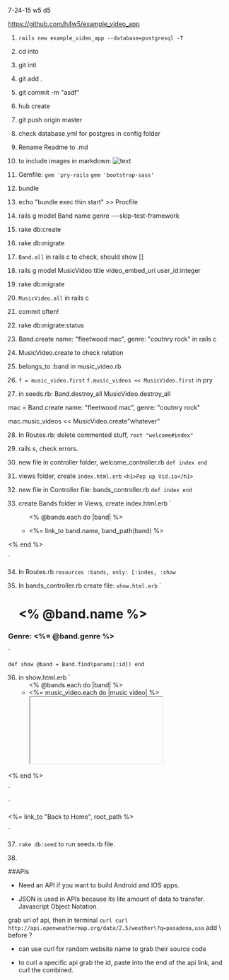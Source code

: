 7-24-15 w5 d5

https://github.com/h4w5/example_video_app

1) `rails new example_video_app --database=postgresql -T`

2) cd into

3) git inti

4) git add .

5) git commit -m "asdf"

6) hub create

7) git push origin master

8) check database.yml for postgres
in config folder

9) Rename Readme to .md

10) to include images in markdown:
 ![text](https://camo.githubusercontent.com/91576406ac491f1f03e0225f2e6602096c7c5f9b/687474703a2f2f616b2d68646c2e62757a7a6665642e636f6d2f7374617469632f656e68616e6365642f776562647230332f323031332f312f31382f31322f656e68616e6365642d62757a7a2d343236302d313335383532383732332d31342e6a7067) 

11) Gemfile: `gem 'pry-rails`
`gem 'bootstrap-sass'`

12) bundle 

13) echo "bundle exec thin start" >> Procfile

14)  rails g model Band name genre ---skip-test-framework

15) rake db:create

16) rake db:migrate

17) `Band.all` in rails c to check, should show []

18) rails g model MusicVideo title video_embed_uri user_id:integer

19) rake db:migrate

20) `MusicVideo.all` in rails c

21) commit often!

22) rake db:migrate:status

24) Band.create name: "fleetwood mac", genre: "coutnry rock" in rails c

25) MusicVideo.create to check relation

26) belongs_to :band in music_video.rb

27) `f = music_video.first`
`f.music_videos << MusicVideo.first` in pry

28) in seeds.rb: 
Band.destroy_all
MusicVideo.destroy_all

mac = Band.create name: "fleetwood mac", genre: "coutnry rock"

mac.music_videos << MusicVideo.create"whatever"

28) In Routes.rb: delete commented stuff, `root "welcome#index"`

29) rails s, check errors.

30) new file in controller folder, welcome_controller.rb
`def index
end`

31) views folder, create `index.html.erb`
`<h1>Pop up Vid.io</h1>`

32)  new file in Controller file: bands_controller.rb
`def index
end`

33) create Bands folder in Views, create index.html.erb 
`<ul>
<% @bands.each do |band| %>
	<li><%= link_to band.name, band_path(band) %></li>
<% end %>
</ul>`

34) In Routes.rb
`resources :bands, only: [:indes, :show`

35) In bands_controller.rb
create file: `show.html.erb`
`<h1><% @band.name %></h1>
<h3>Genre: <%= @band.genre %></h3>`

`def show
@band = Band.find(params[:id])
end`

36) in show.html.erb
`<ul>
<% @bands.each do |band| %>
	<li>
	<%= music_video.each do |music video|  %>
	<iframe> (after the embed code) <%= music_video.video_embed_uri %></iframe>
	</li>
<% end %>
</ul>`

`<footer>
<%= link_to "Back to Home", root_path %>
</footer>`

37) `rake db:seed` to run seeds.rb file.

38)


##APIs

- Need an API if you want to build Android and IOS apps. 

- JSON is used in APIs because its lite amount of data to transfer. Javascript Object Notation.

grab url of api, then in terminal `curl curl http://api.openweathermap.org/data/2.5/weather\?q=pasadena,usa`
add \ before ?

- can use curl for random website name to grab their source code

- to curl a specific api grab the id, paste into the end of the api link, and curl the combined.


